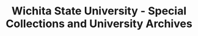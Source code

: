 ---
layout: repo
title: "Wichita State University - Special Collections and University Archives"
id: 26287
permalink: repos/26287/
---
